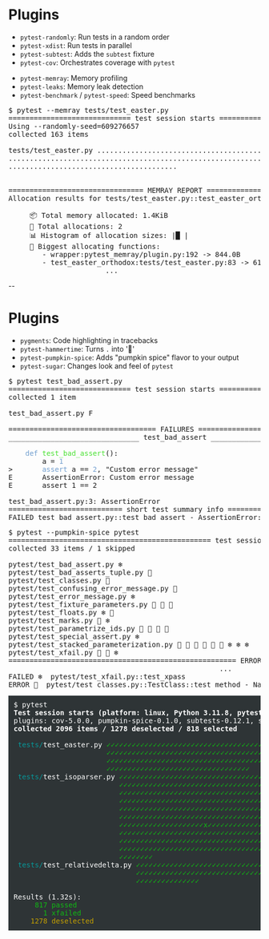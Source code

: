 # Plugins

<div class="centered-container">

<div class="left-container" style="width: 100%">

- `pytest-randomly`: Run tests in a random order
- `pytest-xdist`: Run tests in parallel
- `pytest-subtest`: Adds the `subtest` fixture
- `pytest-cov`: Orchestrates coverage with `pytest`

</div>

<div></div>

<div class="left-container" style="width: 100%">

- `pytest-memray`: Memory profiling
- `pytest-leaks`: Memory leak detection
- `pytest-benchmark` / `pytest-speed`: Speed benchmarks

</div>

<pre class="code-wrapper"><tt class="hljs">$ pytest --memray tests/test_easter.py
<span class="pytest-ok">============================= test session starts ==============================</span>
Using --randomly-seed=609276657
<span class="pytest-ok">collected 163 items                                                            </span>

tests/test_easter.py <span class="pytest-good">................................................... [ 31%]</span>
<span class="pytest-good">........................................................................ [ 75%]</span>
<span class="pytest-good">........................................                                 [100%]</span>


================================ MEMRAY REPORT =================================
Allocation results for tests/test_easter.py::test_easter_orthodox[easter_date9] at the high watermark

     📦 Total memory allocated: 1.4KiB
     📏 Total allocations: 2
     📊 Histogram of allocation sizes: |█ |
     🥇 Biggest allocating functions:
        - wrapper:pytest_memray/plugin.py:192 -> 844.0B
        - test_easter_orthodox:tests/test_easter.py:83 -> 614.0B
                       ...
</tt></pre>

</div>

--

# Plugins


<div class="centered-container">

<div class="left-container" style="width: 100%">

- `pygments`: Code highlighting  in tracebacks
- `pytest-hammertime`: Turns `.` into '🔨'
- `pytest-pumpkin-spice`: Adds "pumpkin spice" flavor to your output
- `pytest-sugar`: Changes look and feel of `pytest`

</div>

<pre class="code-wrapper fragment disappearing-fragment nospace-fragment fade-out" data-fragment-index="0"><tt class="hljs">$ pytest test_bad_assert.py
<span class="pytest-ok">============================= test session starts ==============================</span>
<span class="pytest-ok">collected 1 item                                                               </span>

test_bad_assert.py <span class="pytest-bad">F                                                     [100%]</span>

=================================== FAILURES ===================================
<span class="pytest-error">_______________________________ test_bad_assert ________________________________</span>

    <font color="#729FCF">def</font> <font color="#4BE234">test_bad_assert</font>():
        a = <font color="#729FCF">1</font>
>       <font color="#729FCF">assert</font> a == <font color="#729FCF">2</font>, <span class="pytest-warn">"Custom error message"</span>
<span class="pytest-error">E       AssertionError: Custom error message</span>
<span class="pytest-error">E       assert 1 == 2</span>

<span class="pytest-error">test_bad_assert.py</span>:3: AssertionError
<span class="pytest-ok">=========================== short test summary info ============================</span>
<span class="pytest-bad">FAILED</span> test_bad_assert.py::<span class="pytest-ok">test_bad_assert</span> - AssertionError: Custom error message
</tt></pre>

<pre class="code-wrapper fragment disappearing-fragment nospace-fragment fade-in-and-out" data-fragment-index="0"><tt class="hljs">$ pytest --pumpkin-spice pytest
<span class="pytest-ok">================================================ test session starts ================================================</span>
<span class="pytest-ok">collected 33 items / 1 skipped                                                                                      </span>

pytest/test_bad_assert.py <span class="pytest-bad">❄️                                                                                   [  3%]</span>
pytest/test_bad_asserts_tuple.py <span class="pytest-good">🎃 </span><span class="pytest-bad">                                                                           [  6%]</span>
pytest/test_classes.py <span class="pytest-bad">🥧                                                                                      [  9%]</span>
pytest/test_confusing_error_message.py <span class="pytest-bad">🥧                                                                      [ 12%]</span>
pytest/test_error_message.py <span class="pytest-bad">❄️                                                                                [ 15%]</span>
pytest/test_fixture_parameters.py <span class="pytest-good">🎃 🎃 🎃 </span><span class="pytest-bad">                                                                     [ 24%]</span>
pytest/test_floats.py <span class="pytest-bad">❄️ </span><span class="pytest-good">🎃 </span><span class="pytest-bad">                                                                                   [ 30%]</span>
pytest/test_marks.py <span class="pytest-good">🎃 </span><span class="pytest-bad">❄️                                                                                     [ 36%]</span>
pytest/test_parametrize_ids.py <span class="pytest-good">🎃 🎃 🎃 🎃 </span><span class="pytest-bad">                                                                     [ 60%]</span>
pytest/test_special_assert.py <span class="pytest-bad">❄️                                                                               [ 63%]</span>
pytest/test_stacked_parameterization.py <span class="pytest-good">🎃 🎃 🎃 🎃 🎃 🎃 </span><span class="pytest-bad">❄️ ❄️ ❄️                                                [ 90%]</span>
pytest/test_xfail.py <span class="pytest-good">🎃 </span><span class="pytest-warn">🍂 </span><span class="pytest-bad">❄️                                                                                   [100%]</span>
====================================================== ERRORS =======================================================
                                                  ...
<span class="pytest-bad">FAILED ❄️ </span> pytest/test_xfail.py::<span class="pytest-ok">test_xpass</span>
<span class="pytest-bad">ERROR 🥧 </span> pytest/test_classes.py::<span class="pytest-ok">TestClass::test_method</span> - NameError: name 'generate_expensive_global' is not defined
</tt></pre>
<pre class="fragment nospace-fragment fade-in" data-fragment-index="1"
    style="background-color:#2E3436; color: #fff; padding: 0.75em;"
>
$ pytest
<b>Test session starts (platform: linux, Python 3.11.8, pytest 8.2.0, pytest-sugar 1.0.0)</b>
plugins: cov-5.0.0, pumpkin-spice-0.1.0, subtests-0.12.1, sugar-1.0.0, hypothesis-6.100.2
<b>collected 2096 items / 1278 deselected / 818 selected                          </b>

 <font color="#06989A">tests/</font>test_easter.py <font color="#10BA13">✓✓✓✓✓✓✓✓✓✓✓✓✓✓✓✓✓✓✓✓✓✓✓✓✓✓✓✓✓✓✓✓✓✓✓✓✓✓✓✓✓✓✓</font>  <font color="#10BA13">5% </font><span style="background-color:#2E3436"><font color="#10BA13">▌         </font></span>
                      <font color="#10BA13">✓✓✓✓✓✓✓✓✓✓✓✓✓✓✓✓✓✓✓✓✓✓✓✓✓✓✓✓✓✓✓✓✓✓✓✓✓✓✓✓✓✓✓</font> <font color="#10BA13">11% </font><span style="background-color:#2E3436"><font color="#10BA13">█▏        </font></span>
                      <font color="#10BA13">✓✓✓✓✓✓✓✓✓✓✓✓✓✓✓✓✓✓✓✓✓✓✓✓✓✓✓✓✓✓✓✓✓✓✓✓✓✓✓✓✓✓✓</font> <font color="#10BA13">16% </font><span style="background-color:#2E3436"><font color="#10BA13">█▋        </font></span>
                      <font color="#10BA13">✓✓✓✓✓✓✓✓✓✓✓✓✓✓✓✓✓✓✓✓✓✓✓✓✓✓✓✓✓✓✓✓✓✓</font>          <font color="#10BA13">20% </font><span style="background-color:#2E3436"><font color="#10BA13">██        </font></span>
 <font color="#06989A">tests/</font>test_isoparser.py <font color="#10BA13">✓✓✓✓✓✓✓✓✓✓✓✓✓✓✓✓✓✓✓✓✓✓✓✓✓✓✓✓✓✓✓✓✓✓✓✓✓✓✓✓</font> <font color="#10BA13">25% </font><span style="background-color:#2E3436"><font color="#10BA13">██▌       </font></span>
                         <font color="#10BA13">✓✓✓✓✓✓✓✓✓✓✓✓✓✓✓✓✓✓✓✓✓✓✓✓✓✓✓✓✓✓✓✓✓✓✓✓✓✓✓✓</font> <font color="#10BA13">30% </font><span style="background-color:#2E3436"><font color="#10BA13">███       </font></span>
                         <font color="#10BA13">✓✓✓✓✓✓✓✓✓✓✓✓✓✓✓✓✓✓✓✓✓✓✓✓✓✓✓✓✓✓✓✓✓✓✓✓✓✓✓✓</font> <font color="#10BA13">35% </font><span style="background-color:#2E3436"><font color="#10BA13">███▌      </font></span>
                         <font color="#10BA13">✓✓✓✓✓✓✓✓✓✓✓✓✓✓✓✓✓✓✓✓✓✓✓✓✓✓✓✓✓✓✓✓✓✓✓✓✓✓✓✓</font> <font color="#10BA13">39% </font><span style="background-color:#2E3436"><font color="#10BA13">███▉      </font></span>
                         <font color="#10BA13">✓✓✓✓✓✓✓✓✓✓✓✓✓✓✓✓✓✓✓✓✓✓✓✓✓✓✓✓✓✓✓✓✓✓✓✓✓✓✓✓</font> <font color="#10BA13">49% </font><span style="background-color:#2E3436"><font color="#10BA13">████▉     </font></span>
                         <font color="#10BA13">✓✓✓✓✓✓✓✓✓✓✓✓✓✓✓✓✓✓✓✓✓✓✓✓✓✓✓✓✓✓✓✓✓✓✓✓✓✓✓✓</font> <font color="#10BA13">54% </font><span style="background-color:#2E3436"><font color="#10BA13">█████▌    </font></span>
                         <font color="#10BA13">✓✓✓✓✓✓✓✓✓✓✓✓✓✓✓✓✓✓✓✓x✓✓✓✓✓✓✓✓✓✓✓✓✓✓✓✓✓✓✓</font> <font color="#10BA13">64% </font><span style="background-color:#2E3436"><font color="#10BA13">██████▌   </font></span>
                         <font color="#10BA13">✓✓✓✓✓✓✓✓✓✓✓✓✓✓✓✓✓✓✓✓✓✓✓✓✓✓✓✓✓✓✓✓✓✓✓✓✓✓✓✓</font> <font color="#10BA13">69% </font><span style="background-color:#2E3436"><font color="#10BA13">██████▉   </font></span>
                         <font color="#10BA13">✓✓✓✓✓✓✓✓✓✓✓✓✓✓✓✓✓✓✓✓✓✓✓✓✓✓✓✓✓✓✓✓✓✓✓✓✓✓✓✓</font> <font color="#10BA13">74% </font><span style="background-color:#2E3436"><font color="#10BA13">███████▍  </font></span>
                         <font color="#10BA13">✓✓✓✓✓✓✓✓✓✓✓✓✓✓✓✓✓✓✓✓✓✓✓✓✓✓✓✓✓✓✓✓✓✓✓✓✓✓✓✓</font> <font color="#10BA13">83% </font><span style="background-color:#2E3436"><font color="#10BA13">████████▍ </font></span>
                         <font color="#10BA13">✓✓✓✓✓✓✓✓</font>                                 <font color="#10BA13">89% </font><span style="background-color:#2E3436"><font color="#10BA13">████████▉ </font></span>
 <font color="#06989A">tests/</font>test_relativedelta.py <font color="#10BA13">✓✓✓✓✓✓✓✓✓✓✓✓✓✓✓✓✓✓✓✓✓✓✓✓✓✓✓✓✓✓✓✓✓✓✓✓</font> <font color="#10BA13">94% </font><span style="background-color:#2E3436"><font color="#10BA13">█████████▍</font></span>
                             <font color="#10BA13">✓✓✓✓✓✓✓✓✓✓✓✓✓✓✓✓✓✓✓✓✓✓✓✓✓✓✓✓✓✓✓✓✓✓✓✓</font> <font color="#10BA13">98% </font><span style="background-color:#2E3436"><font color="#10BA13">█████████▊</font></span>
                             <font color="#10BA13">✓✓✓✓✓✓✓✓✓✓✓✓✓✓✓</font>                     <font color="#10BA13">100% </font><span style="background-color:#2E3436"><font color="#10BA13">██████████</font></span>

Results (1.32s):
<font color="#10BA13">     817 passed</font>
<font color="#10BA13">       1 xfailed</font>
<font color="#C4A000">    1278 deselected</font>
</pre>
